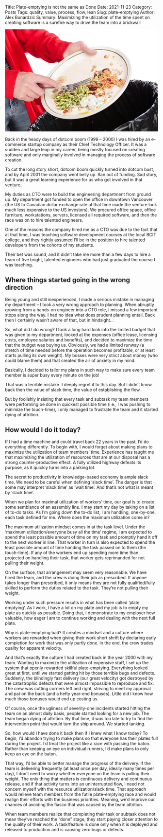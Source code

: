 Title: Plate-emptying is not the same as Done
Date: 2021-11-23
Category: Posts
Tags: quality, value, process, flow, lean
Slug: plate-emptying
Author: Alex Bunardzic
Summary: Maximizing the utilization of the time spent on creating software is a surefire way to drive the team into a brickwall

![Dojo](../images/plateemptying.jpg)

Back in the heady days of dotcom boom (1999 – 2000) I was hired by an e-commerce startup company as their Chief Technology Officer. It was a sudden and large leap in my career, being mostly focused on creating software and only marginally involved in managing the process of software creation.

To cut the long story short, dotcom boom quickly turned into dotcom bust, and by April 2001 the company went belly up. Ran out of funding. Sad story, but it was a great learning experience for us who got involved in that venture.

My duties as CTO were to build the engineering department from ground up. My department got funded to open the office in downtown Vancouver (the US to Canadian dollar exchange rate at that time made the venture look much less expensive to the US investors). We procured office space, office furniture, workstations, servers, licensed all required software, and then the race was on to hire talented engineers.

One of the reasons the company hired me as a CTO was due to the fact that at that time, I was teaching software development courses at the local BCIT college, and they rightly assumed I’ll be in the position to hire talented developers from the cohorts of my students.

Their bet was sound, and it didn’t take me more than a few days to hire a team of five bright, talented engineers who had just graduated the course I was teaching.

## Where things started going in the wrong direction
 
Being young and still inexperienced, I made a serious mistake in managing my department – I took a very wrong approach to planning. When abruptly growing from a hands-on engineer into a CTO role, I missed a few important stops along the way. I had no idea what does prudent planning entail. Back then I certainly wasn’t aware of that, but in hindsight…

So, what did I do wrong? I took a long hard look into the limited budget that was given to my department, looked at the expenses (office lease, licensing costs, employee salaries and benefits), and decided to maximize the time that the budget was buying us. Obviously, we had a limited runway (a stretch of time needed before the operation becomes profitable, or at least starts pulling its own weight). My bosses were very strict about money (who could blame them) and that created the air of anxiety in my mind.

Basically, I decided to tailor my plans in such way to make sure every team member is super busy every minute on the job!

That was a terrible mistake. I deeply regret it to this day. But I didn’t know back then the value of slack time, the value of establishing the flow.

But by foolishly insisting that every task and subtask my team members were performing be done in quickest possible time (i.e., I was pushing to minimize the touch-time), I only managed to frustrate the team and it started dying of attrition.

## How would I do it today?
 
If I had a time machine and could travel back 22 years in the past, I’d do everything differently. To begin with, I would forget about making plans to maximize the utilization of team members’ time. Experience has taught me that maximizing the utilization of resources that are at our disposal has a strong counter-productive effect. A fully utilized highway defeats its purpose, as it quickly turns into a parking lot.

The secret to productivity in knowledge-based economy is ample slack time. We need to be careful when defining ‘slack time’. The danger is that some may interpret ‘slack time’ as ‘wait time’. And that’s not what is meant by ‘slack time’.

When we plan for maximal utilization of workers’ time, our goal is to create some semblance of an assembly line. I may start my day by taking on a list of to-do tasks. As I’m going down the to-do list, I am handling, one-by-one, each task defined for me. Where does the maximum utilization come in?

The maximum utilization mindset comes in at the task level. Under the ‘maximum utilization/everyone busy all the time’ regime, I am expected to spend the least possible amount of time on my task and promptly hand it off to the next worker in line. That worker in turn is also expected to spend the least possible amount of time handing the task passed on to them (the touch-time). If any of the workers end up spending more time than projected on handling their task, that worker gets reprimanded for not pulling their weight.

On the surface, that arrangement may seem very reasonable. We have hired the team, and the crew is doing their job as prescribed. If anyone takes longer than prescribed, it only means they are not fully qualified/fully skilled to perform the duties related to the task. They’re not pulling their weight.

Working under such pressure results in what has been called ‘plate emptying’. As I work, I have a lot on my plate and my job is to empty my plate as quickly as possible. Doing that, I demonstrate to my employer how valuable, how eager I am to continue working and dealing with the next full plate.

Why is plate-emptying bad? It creates a mindset and a culture where workers are rewarded when giving their work short shrift by declaring early completion for work that was only partly done. In the end, the crew trades quality for apparent velocity.

And that’s exactly the culture I had created back in the year 2000 with my team. Wanting to maximize the utilization of expensive staff, I set up the system that openly rewarded skillful plate-emptying. Everything looked great at first, until we started getting hit by those terrible bugs and defects. Suddenly, the blindingly fast delivery (our great velocity) got destroyed by the catastrophic defects that were almost impossible to reproduce and fix. The crew was cutting corners left and right, striving to meet my approval and pat on the back (and a hefty year-end bonuses). Little did I know how much those bonuses would end up costing us.

Of course, once the ugliness of severity-one incidents started hitting the team on an almost daily basis, people started looking for a new job. The team began dying of attrition. By that time, it was too late to try to find the intervention point that would turn the ship around. We started tanking.

So, how would I have done it back then if I knew what I know today? To begin, I’d abandon trying to make plans so that everyone has their plates full during the project. I’d treat the project like a race with passing the baton. Rather than keeping an eye on individual runners, I’d make plans to only keep an eye on the baton.

That way, I’d be able to better manage the progress of the delivery. If the team is delivering frequently (at least once per day, ideally many times per day), I don’t need to worry whether everyone on the team is pulling their weight. The only thing that matters is continuous delivery and continuous release, and if that activity turns into an uninterrupted flow, I need not concern myself with the resource utilization/slack time. That approach would relieve team members from the futile plate-emptying race and would realign their efforts with the business priorities. Meaning, we’d improve our chances of avoiding the fiasco that was caused by the team attrition.

When team members realize that completing their task or subtask does not mean they’ve reached the “done” stage, they start paying closer attention to the quality of their work. A task/feature is done only when it is deployed and released to production and is causing zero bugs or defects.
